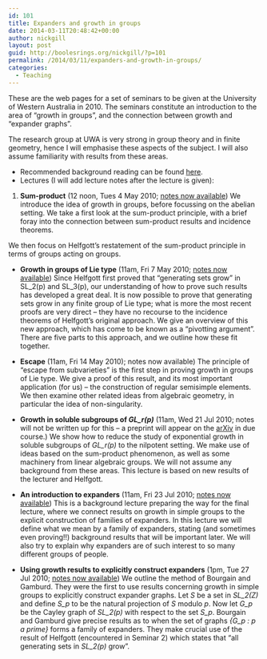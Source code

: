 ```yaml
---
id: 101
title: Expanders and growth in groups
date: 2014-03-11T20:48:42+00:00
author: nickgill
layout: post
guid: http://boolesrings.org/nickgill/?p=101
permalink: /2014/03/11/expanders-and-growth-in-groups/
categories:
  - Teaching
---
```

These are the web pages for a set of seminars to be given at the University of Western Australia in 2010. The seminars constitute an introduction to the area of &#8220;growth in groups&#8221;, and the connection between growth and &#8220;expander graphs&#8221;. 

The research group at UWA is very strong in group theory and in finite geometry, hence I will emphasise these aspects of the subject. I will also assume familiarity with results from these areas. 

  * Recommended background reading can be found [here](http://boolesrings.org/nickgill/?p=112). 
  * Lectures (I will add lecture notes after the lecture is given): 
         
 1. **Sum-product** (12 noon, Tues 4 May 2010; [notes now available](http://boolesrings.org/nickgill/files/2014/03/sumproduct.pdf)) 
 We introduce the idea of growth in groups, before focussing on the abelian setting. We take a first look at the sum-product principle, with a brief foray into the connection between sum-product results and incidence theorems. 
            
We then focus on Helfgott&#8217;s restatement of the sum-product principle in terms of groups acting on groups. 
            
* **Growth in groups of Lie type** (11am, Fri 7 May 2010; [notes now available](http://boolesrings.org/nickgill/files/2014/03/overview.pdf)) 
 Since Helfgott first proved that &#8220;generating sets grow&#8221; in SL_2(p) and SL_3(p), our understanding of how to prove such results has developed a great deal. It is now possible to prove that generating sets grow in any finite group of Lie type; what is more the most recent proofs are very direct &#8211; they have no recourse to the incidence theorems of Helfgott&#8217;s original approach. 
We give an overview of this new approach, which has come to be known as a &#8220;pivotting argument&#8221;. There are five parts to this approach, and we outline how these fit together. 
                
* **Escape** (11am, Fri 14 May 2010); <a>notes now available</a>) 
The principle of &#8220;escape from subvarieties&#8221; is the first step in proving growth in groups of Lie type. We give a proof of this result, and its most important application (for us) &#8211; the construction of regular semisimple elements. We then examine other related ideas from algebraic geometry, in particular the idea of non-singularity. 
                    
 * **Growth in soluble subgroups of _GL_r(p)_** (11am, Wed 21 Jul 2010; notes will not be written up for this &#8211; a preprint will appear on the [arXiv](http://arxiv.org/find/all/1/all:+AND+Nick+Gill/0/1/0/all/0/1) in due course.) We show how to reduce the study of exponential growth in soluble subgroups of *GL_r(p)* to the nilpotent setting. We make use of ideas based on the sum-product phenomenon, as well as some machinery from linear algebraic groups. We will not assume any background from these areas. This lecture is based on new results of the lecturer and Helfgott. 
                        
  * **An introduction to expanders** (11am, Fri 23 Jul 2010; [notes now available](http://boolesrings.org/nickgill/files/2014/03/expanders1.pdf)) 
  This is a background lecture preparing the way for the final lecture, where we connect results on growth in simple groups to the explicit construction of families of expanders. In this lecture we will define what we mean by a family of expanders, stating (and sometimes even proving!!) background results that will be important later.  We will also try to explain why expanders are of such interest to so many different groups of people. 
                            
 * **Using growth results to explicitly construct expanders** (1pm, Tue 27 Jul 2010; [notes now available](http://boolesrings.org/nickgill/files/2014/03/expanders2.pdf)) 
  We outline the method of Bourgain and Gamburd. They were the first to use results concerning growth in simple groups to explicitly construct expander graphs. Let _S_ be a set in _SL_2(Z)_ and define _S_p_ to be the natural projection of _S_ modulo _p_. Now let _G_p_ be the Cayley graph of _SL_2(p)_ with respect to the set _S_p_. Bourgain and Gamburd give precise results as to when the set of graphs _{G_p : p a prime}_ forms a family of expanders. They make crucial use of the result of Helfgott (encountered in Seminar 2) which states that &#8220;all generating sets in _SL_2(p)_ grow&#8221;.

